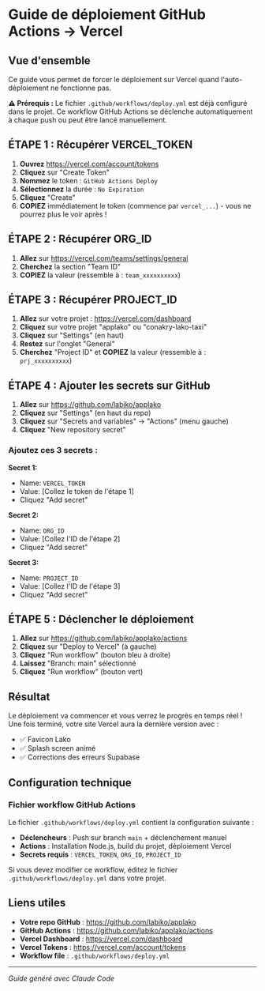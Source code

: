 # Guide de déploiement GitHub Actions → Vercel

## Vue d'ensemble
Ce guide vous permet de forcer le déploiement sur Vercel quand l'auto-déploiement ne fonctionne pas.

**⚠️ Prérequis :** Le fichier `.github/workflows/deploy.yml` est déjà configuré dans le projet. Ce workflow GitHub Actions se déclenche automatiquement à chaque push ou peut être lancé manuellement.

## ÉTAPE 1 : Récupérer VERCEL_TOKEN

1. **Ouvrez** https://vercel.com/account/tokens
2. **Cliquez** sur "Create Token"
3. **Nommez** le token : `GitHub Actions Deploy`
4. **Sélectionnez** la durée : `No Expiration`
5. **Cliquez** "Create"
6. **COPIEZ** immédiatement le token (commence par `vercel_...`) - vous ne pourrez plus le voir après !

## ÉTAPE 2 : Récupérer ORG_ID

1. **Allez** sur https://vercel.com/teams/settings/general
2. **Cherchez** la section "Team ID" 
3. **COPIEZ** la valeur (ressemble à : `team_xxxxxxxxxx`)

## ÉTAPE 3 : Récupérer PROJECT_ID

1. **Allez** sur votre projet : https://vercel.com/dashboard
2. **Cliquez** sur votre projet "applako" ou "conakry-lako-taxi"
3. **Cliquez** sur "Settings" (en haut)
4. **Restez** sur l'onglet "General"
5. **Cherchez** "Project ID" et **COPIEZ** la valeur (ressemble à : `prj_xxxxxxxxxx`)

## ÉTAPE 4 : Ajouter les secrets sur GitHub

1. **Allez** sur https://github.com/labiko/applako
2. **Cliquez** sur "Settings" (en haut du repo)
3. **Cliquez** sur "Secrets and variables" → "Actions" (menu gauche)
4. **Cliquez** "New repository secret"

### Ajoutez ces 3 secrets :

**Secret 1:**
- Name: `VERCEL_TOKEN`
- Value: [Collez le token de l'étape 1]
- Cliquez "Add secret"

**Secret 2:**
- Name: `ORG_ID` 
- Value: [Collez l'ID de l'étape 2]
- Cliquez "Add secret"

**Secret 3:**
- Name: `PROJECT_ID`
- Value: [Collez l'ID de l'étape 3]  
- Cliquez "Add secret"

## ÉTAPE 5 : Déclencher le déploiement

1. **Allez** sur https://github.com/labiko/applako/actions
2. **Cliquez** sur "Deploy to Vercel" (à gauche)
3. **Cliquez** "Run workflow" (bouton bleu à droite)
4. **Laissez** "Branch: main" sélectionné
5. **Cliquez** "Run workflow" (bouton vert)

## Résultat

Le déploiement va commencer et vous verrez le progrès en temps réel !
Une fois terminé, votre site Vercel aura la dernière version avec :
- ✅ Favicon Lako
- ✅ Splash screen animé
- ✅ Corrections des erreurs Supabase

## Configuration technique

### Fichier workflow GitHub Actions
Le fichier `.github/workflows/deploy.yml` contient la configuration suivante :
- **Déclencheurs** : Push sur branch `main` + déclenchement manuel
- **Actions** : Installation Node.js, build du projet, déploiement Vercel
- **Secrets requis** : `VERCEL_TOKEN`, `ORG_ID`, `PROJECT_ID`

Si vous devez modifier ce workflow, éditez le fichier `.github/workflows/deploy.yml` dans votre projet.

## Liens utiles

- **Votre repo GitHub** : https://github.com/labiko/applako
- **GitHub Actions** : https://github.com/labiko/applako/actions
- **Vercel Dashboard** : https://vercel.com/dashboard
- **Vercel Tokens** : https://vercel.com/account/tokens
- **Workflow file** : `.github/workflows/deploy.yml`

---
*Guide généré avec Claude Code*